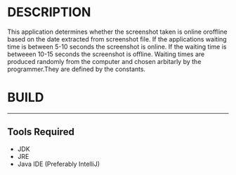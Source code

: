 # DESCRIPTION
This application determines whether the screenshot taken is online oroffline based on the date extracted from screenshot file.
If the applications waiting time is between 5-10 seconds the screenshot is online. If the waiting time is betweeen 10-15 seconds
the screenshot is offline. Waiting times are produced randomly from the computer and chosen arbitarly by the programmer.They are defined
by the constants.

# BUILD
---
## Tools Required
* JDK
* JRE
* Java IDE (Preferably IntelliJ)
